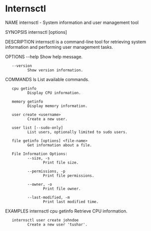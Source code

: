 # Internsctl
NAME
       internsctl - System information and user management tool

SYNOPSIS
       internsctl [options] <command>

DESCRIPTION
       internsctl is a command-line tool for retrieving system information and
       performing user management tasks.

OPTIONS
       --help
              Show help message.

       --version
              Show version information.

COMMANDS
       ls
              List available commands.

       cpu getinfo
              Display CPU information.

       memory getinfo
              Display memory information.

       user create <username>
              Create a new user.

       user list [--sudo-only]
              List users, optionally limited to sudo users.

       file getinfo [options] <file-name>
              Get information about a file.

       File Information Options:
              --size, -s
                     Print file size.

              --permissions, -p
                     Print file permissions.

              --owner, -o
                     Print file owner.

              --last-modified, -m
                     Print last modified time.

EXAMPLES
       internsctl cpu getinfo
              Retrieve CPU information.

       internsctl user create johndoe
              Create a new user 'tushar'.
